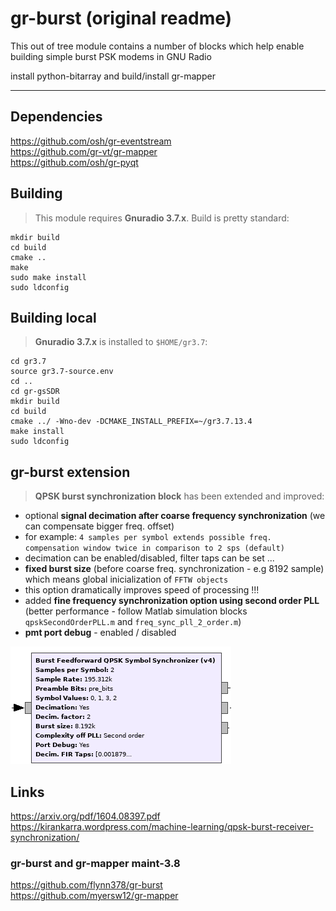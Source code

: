 # gr-burst (original readme)

This out of tree module contains a number of blocks which help enable building simple burst PSK modems in GNU Radio

install python-bitarray and build/install gr-mapper

----------------------------------------------------

## Dependencies

https://github.com/osh/gr-eventstream  
https://github.com/gr-vt/gr-mapper  
https://github.com/osh/gr-pyqt

## Building
>This module requires **Gnuradio 3.7.x**.
>Build is pretty standard:
```
mkdir build
cd build
cmake ..
make
sudo make install
sudo ldconfig
```
## Building local

>**Gnuradio 3.7.x** is installed to `$HOME/gr3.7`:

```
cd gr3.7
source gr3.7-source.env
cd ..
cd gr-gsSDR
mkdir build 
cd build
cmake ../ -Wno-dev -DCMAKE_INSTALL_PREFIX=~/gr3.7.13.4 
make install
sudo ldconfig
```

## gr-burst extension

>  **QPSK burst synchronization block** has been extended and improved:

- optional **signal decimation after coarse frequency synchronization** (we can compensate bigger freq. offset)
- for example: `4 samples per symbol extends possible freq. compensation window twice in comparison to 2 sps (default)`
- decimation can be enabled/disabled, filter taps can be set ...
- **fixed burst size** (before coarse freq. synchronization - e.g 8192 sample) which means global inicialization of `FFTW objects`
- this option dramatically improves speed of processing !!!
- added **fine frequency synchronization option using second order PLL** (better performance - follow Matlab simulation blocks `qpskSecondOrderPLL.m` and `freq_sync_pll_2_order.m`)
-  **pmt port debug** - enabled / disabled  

![Block structure](https://github.com/pavelfpl/gr-burst/blob/master/qpsk_burst_sync.png)

## Links

https://arxiv.org/pdf/1604.08397.pdf  
https://kirankarra.wordpress.com/machine-learning/qpsk-burst-receiver-synchronization/

### gr-burst and gr-mapper maint-3.8

https://github.com/flynn378/gr-burst  
https://github.com/myersw12/gr-mapper  

